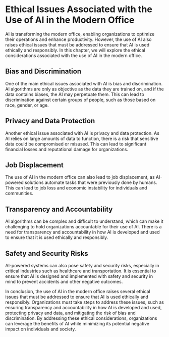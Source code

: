 Ethical Issues Associated with the Use of AI in the Modern Office
==================================================================================================

AI is transforming the modern office, enabling organizations to optimize their operations and enhance productivity. However, the use of AI also raises ethical issues that must be addressed to ensure that AI is used ethically and responsibly. In this chapter, we will explore the ethical considerations associated with the use of AI in the modern office.

Bias and Discrimination
-----------------------

One of the main ethical issues associated with AI is bias and discrimination. AI algorithms are only as objective as the data they are trained on, and if the data contains biases, the AI may perpetuate them. This can lead to discrimination against certain groups of people, such as those based on race, gender, or age.

Privacy and Data Protection
---------------------------

Another ethical issue associated with AI is privacy and data protection. As AI relies on large amounts of data to function, there is a risk that sensitive data could be compromised or misused. This can lead to significant financial losses and reputational damage for organizations.

Job Displacement
----------------

The use of AI in the modern office can also lead to job displacement, as AI-powered solutions automate tasks that were previously done by humans. This can lead to job loss and economic instability for individuals and communities.

Transparency and Accountability
-------------------------------

AI algorithms can be complex and difficult to understand, which can make it challenging to hold organizations accountable for their use of AI. There is a need for transparency and accountability in how AI is developed and used to ensure that it is used ethically and responsibly.

Safety and Security Risks
-------------------------

AI-powered systems can also pose safety and security risks, especially in critical industries such as healthcare and transportation. It is essential to ensure that AI is designed and implemented with safety and security in mind to prevent accidents and other negative outcomes.

In conclusion, the use of AI in the modern office raises several ethical issues that must be addressed to ensure that AI is used ethically and responsibly. Organizations must take steps to address these issues, such as ensuring transparency and accountability in how AI is developed and used, protecting privacy and data, and mitigating the risk of bias and discrimination. By addressing these ethical considerations, organizations can leverage the benefits of AI while minimizing its potential negative impact on individuals and society.
